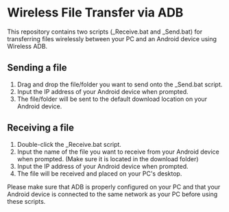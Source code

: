 # Wireless File Transfer via ADB

This repository contains two scripts (_Receive.bat and _Send.bat) for transferring files wirelessly between your PC and an Android device using Wireless ADB.

## Sending a file

  1. Drag and drop the file/folder you want to send onto the _Send.bat script.
  2. Input the IP address of your Android device when prompted.
  3. The file/folder will be sent to the default download location on your Android device.

## Receiving a file

  1. Double-click the _Receive.bat script.
  2. Input the name of the file you want to receive from your Android device when prompted. (Make sure it is located in the download folder)
  3. Input the IP address of your Android device when prompted.
  4. The file will be received and placed on your PC's desktop.

Please make sure that ADB is properly configured on your PC and that your Android device is connected to the same network as your PC before using these scripts.
